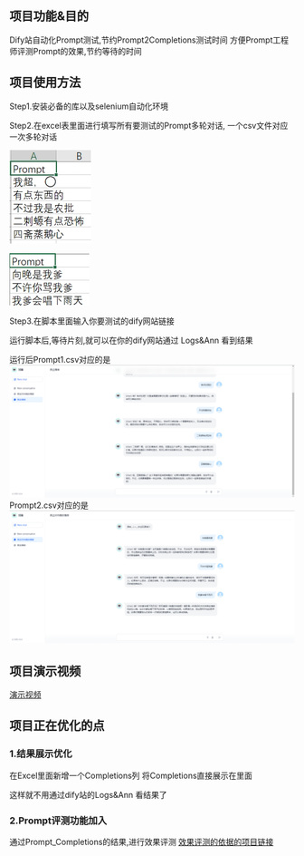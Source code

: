 ## 项目功能&目的

Dify站自动化Prompt测试,节约Prompt2Completions测试时间
方便Prompt工程师评测Prompt的效果,节约等待的时间

## 项目使用方法

Step1.安装必备的库以及selenium自动化环境

Step2.在excel表里面进行填写所有要测试的Prompt多轮对话,
一个csv文件对应一次多轮对话

![image-20240428164709524](image/prompt1.png)

![image-20240428164709524](image/prompt2.png)



Step3.在脚本里面输入你要测试的dify网站链接

运行脚本后,等待片刻,就可以在你的dify网站通过 Logs&Ann 看到结果

运行后Prompt1.csv对应的是
![img](image\prompt1_completions.png)
Prompt2.csv对应的是
![img](image/prompt2_completions.png)





## 项目演示视频

[演示视频](video_show)

## 项目正在优化的点

### 1.结果展示优化

在Excel里面新增一个Completions列
将Completions直接展示在里面

这样就不用通过dify站的Logs&Ann 看结果了

### 2.Prompt评测功能加入

通过Prompt_Completions的结果,进行效果评测
[效果评测的依据的项目链接](https://github.com/Formyselfonly/PromptEval)